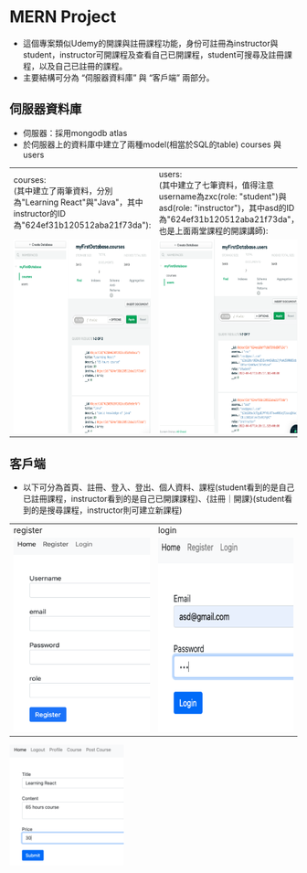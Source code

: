 # MERN Project
- 這個專案類似Udemy的開課與註冊課程功能，身份可註冊為instructor與student，instructor可開課程及查看自己已開課程，student可搜尋及註冊課程，以及自己已註冊的課程。
- 主要結構可分為 “伺服器資料庫” 與 “客戶端” 兩部分。

## 伺服器資料庫
- 伺服器：採用mongodb atlas
- 於伺服器上的資料庫中建立了兩種model(相當於SQL的table) courses 與 users
<div align="center">
<table>
  <tr>
    <td>courses: <br />
     (其中建立了兩筆資料，分別為"Learning React"與"Java"，其中instructor的ID為"624ef31b120512aba21f73da"):
   </td>
    <td>users: <br/>
     (其中建立了七筆資料，值得注意username為zxc(role: "student")與asd(role: "instructor")，其中asd的ID為"624ef31b120512aba21f73da"，也是上面兩堂課程的開課講師):
   </td>
  </tr>
  <tr>
   <td align="center"><img src="https://github.com/luckyuho/UdemyWebCourseProject/blob/main/Project7_MERN/images/mongodbCourses.png" width=270 height=340 title="mongodb courses" /></td>
   <td align="center"><img src="https://github.com/luckyuho/UdemyWebCourseProject/blob/main/Project7_MERN/images/mongodbUsers.png" width=270 height=340 title="mongodb users" /></td>
   </tr>
</table>
 </div>

## 客戶端
- 以下可分為首頁、註冊、登入、登出、個人資料、課程(student看到的是自己已註冊課程，instructor看到的是自己已開課課程)、{註冊｜開課}(student看到的是搜尋課程，instructor則可建立新課程)
<div align="center">
<table>
  <tr>
    <td>register</td>
    <td>login</td>
  </tr>
  <tr>
    <td><img src="https://github.com/luckyuho/UdemyWebCourseProject/blob/main/Project7_MERN/images/register.png" width=270 height=340 title="register" /></td>
    <td><img src="https://github.com/luckyuho/UdemyWebCourseProject/blob/main/Project7_MERN/images/login.png" width=270 height=340 title="login" /></td>
  </tr>
</table>
</div>

<img src="https://github.com/luckyuho/UdemyWebCourseProject/blob/main/Project7_MERN/images/instructPostCourse.png" width="200" title="instruct post course" />

